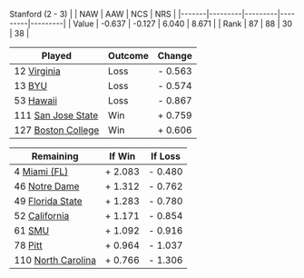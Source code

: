 Stanford (2 - 3)
|       |   NAW   |   AAW   |   NCS   |   NRS   |
|-------|---------|---------|---------|---------|
| Value |  -0.637 |  -0.127 |   6.040 |   8.671 |
| Rank  |      87 |      88 |      30 |      38 |

| Played                    | Outcome    |  Change  |
|---------------------------|------------|----------|
|  12 [Virginia              ](Virginia)| Loss       | -  0.563 |
|  13 [BYU                   ](BYU)| Loss       | -  0.574 |
|  53 [Hawaii                ](Hawaii)| Loss       | -  0.867 |
| 111 [San Jose State        ](SanJoseState)| Win        | +  0.759 |
| 127 [Boston College        ](BostonCollege)| Win        | +  0.606 |

| Remaining                 |  If Win  |  If Loss |
|---------------------------|----------|----------|
|   4 [Miami (FL)            ](MiamiFL)| +  2.083 | -  0.480 |
|  46 [Notre Dame            ](NotreDame)| +  1.312 | -  0.762 |
|  49 [Florida State         ](FloridaState)| +  1.283 | -  0.780 |
|  52 [California            ](California)| +  1.171 | -  0.854 |
|  61 [SMU                   ](SMU)| +  1.092 | -  0.916 |
|  78 [Pitt                  ](Pitt)| +  0.964 | -  1.037 |
| 110 [North Carolina        ](NorthCarolina)| +  0.766 | -  1.306 |

